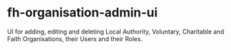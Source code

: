 # fh-organisation-admin-ui
UI for adding, editing and deleting Local Authority, Voluntary, Charitable and Faith Organisations, their Users and their Roles.
